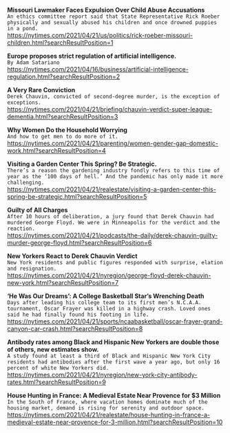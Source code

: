 **Missouri Lawmaker Faces Expulsion Over Child Abuse Accusations**\
`An ethics committee report said that State Representative Rick Roeber physically and sexually abused his children and once drowned puppies in a pond.`\
https://nytimes.com/2021/04/21/us/politics/rick-roeber-missouri-children.html?searchResultPosition=1

**Europe proposes strict regulation of artificial intelligence.**\
`By Adam Satariano`\
https://nytimes.com/2021/04/16/business/artificial-intelligence-regulation.html?searchResultPosition=2

**A Very Rare Conviction**\
`Derek Chauvin, convicted of second-degree murder, is the exception of exceptions.`\
https://nytimes.com/2021/04/21/briefing/chauvin-verdict-super-league-dementia.html?searchResultPosition=3

**Why Women Do the Household Worrying**\
`And how to get men to do more of it.`\
https://nytimes.com/2021/04/21/parenting/women-gender-gap-domestic-work.html?searchResultPosition=4

**Visiting a Garden Center This Spring? Be Strategic.**\
`There’s a reason the gardening industry fondly refers to this time of year as the ‘100 days of hell.’ And the pandemic has only made it more challenging.`\
https://nytimes.com/2021/04/21/realestate/visiting-a-garden-center-this-spring-be-strategic.html?searchResultPosition=5

**Guilty of All Charges**\
`After 10 hours of deliberation, a jury found that Derek Chauvin had murdered George Floyd. We were in Minneapolis for the verdict and the reaction.`\
https://nytimes.com/2021/04/21/podcasts/the-daily/derek-chauvin-guilty-murder-george-floyd.html?searchResultPosition=6

**New Yorkers React to Derek Chauvin Verdict**\
`New York residents and public figures responded with surprise, elation and resignation. `\
https://nytimes.com/2021/04/21/nyregion/george-floyd-derek-chauvin-new-york.html?searchResultPosition=7

**‘He Was Our Dreams’: A College Basketball Star’s Wrenching Death**\
`Days after leading his college team to its first men’s N.C.A.A. tournament, Oscar Frayer was killed in a highway crash. Loved ones said he had finally found his footing in life.`\
https://nytimes.com/2021/04/21/sports/ncaabasketball/oscar-frayer-grand-canyon-car-crash.html?searchResultPosition=8

**Antibody rates among Black and Hispanic New Yorkers are double those of others, new estimates show.**\
`A study found at least a third of Black and Hispanic New York City residents had antibodies after the first wave a year ago, but only 16 percent of white New Yorkers did.`\
https://nytimes.com/2021/04/21/nyregion/new-york-city-antibody-rates.html?searchResultPosition=9

**House Hunting in France: A Medieval Estate Near Provence for $3 Million**\
`In the South of France, where vacation homes dominate much of the housing market, demand is rising for serenity and outdoor space.`\
https://nytimes.com/2021/04/21/realestate/house-hunting-in-france-a-medieval-estate-near-provence-for-3-million.html?searchResultPosition=10


